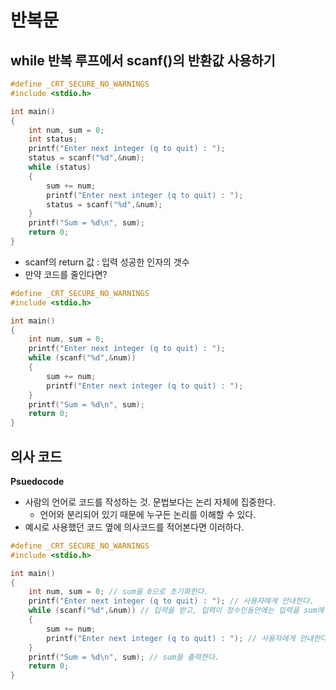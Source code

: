 # 반복문

## while 반복 루프에서 scanf()의 반환값 사용하기

```c
#define _CRT_SECURE_NO_WARNINGS
#include <stdio.h>

int main()
{
    int num, sum = 0;
    int status;
    printf("Enter next integer (q to quit) : ");
    status = scanf("%d",&num);
    while (status)
    {
        sum += num;
        printf("Enter next integer (q to quit) : ");
        status = scanf("%d",&num);
    }
    printf("Sum = %d\n", sum);
    return 0;
}
```

- scanf의 return 값 : 입력 성공한 인자의 갯수
- 만약 코드를 줄인다면?

```c
#define _CRT_SECURE_NO_WARNINGS
#include <stdio.h>

int main()
{
    int num, sum = 0;
    printf("Enter next integer (q to quit) : ");
    while (scanf("%d",&num))
    {
        sum += num;
        printf("Enter next integer (q to quit) : ");
    }
    printf("Sum = %d\n", sum);
    return 0;
}
```

## 의사 코드

**Psuedocode**

- 사람의 언어로 코드를 작성하는 것. 문법보다는 논리 자체에 집중한다.
    - 언어와 분리되어 있기 때문에 누구든 논리를 이해할 수 있다.
- 예시로 사용했던 코드 옆에 의사코드를 적어본다면 이러하다.

```c
#define _CRT_SECURE_NO_WARNINGS
#include <stdio.h>

int main()
{
    int num, sum = 0; // sum을 0으로 초기화한다.
    printf("Enter next integer (q to quit) : "); // 사용자에게 안내한다.
    while (scanf("%d",&num)) // 입력을 받고, 입력이 정수인동안에는 입력을 sum에 더한다.
    {
        sum += num;
        printf("Enter next integer (q to quit) : "); // 사용자에게 안내한다.
    }
    printf("Sum = %d\n", sum); // sum을 출력한다.
    return 0;
}
```
